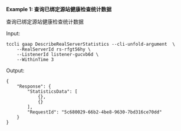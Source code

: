 **Example 1: 查询已绑定源站健康检查统计数据**

查询已绑定源站健康检查统计数据

Input: 

```
tccli gaap DescribeRealServerStatistics --cli-unfold-argument  \
    --RealServerId rs-rfgt56hy \
    --ListenerId listener-gucvb6d \
    --WithinTime 3
```

Output: 
```
{
    "Response": {
        "StatisticsData": [
            {},
            {}
        ],
        "RequestId": "5c680029-66b2-4be8-9630-7bd316ce70dd"
    }
}
```

